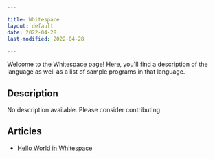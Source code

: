 ```yaml
---

title: Whitespace
layout: default
date: 2022-04-28
last-modified: 2022-04-28

---
```


Welcome to the Whitespace page! Here, you'll find a description of the language as well as a list of sample programs in that language.

## Description

No description available. Please consider contributing.

## Articles

- [Hello World in Whitespace](https://sampleprograms.io/projects/hello-world/whitespace)